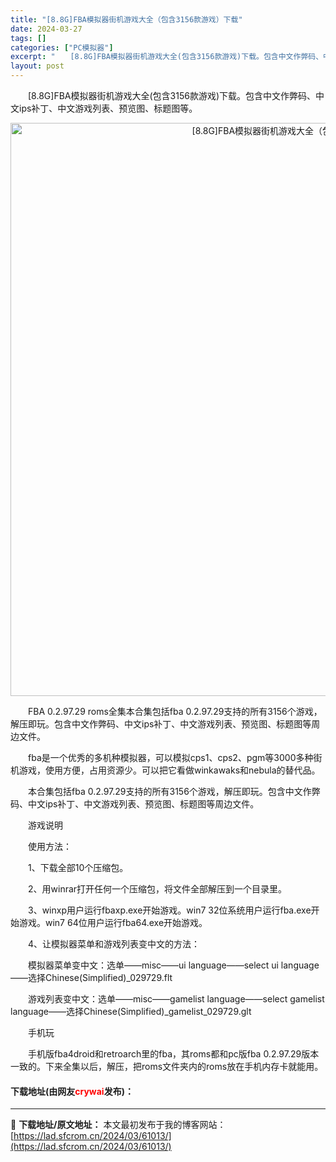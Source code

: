```yaml
---
title: "[8.8G]FBA模拟器街机游戏大全（包含3156款游戏）下载"
date: 2024-03-27
tags: []
categories: ["PC模拟器"]
excerpt: "　　[8.8G]FBA模拟器街机游戏大全(包含3156款游戏)下载。包含中文作弊码、中文ips补丁、中文游戏列表、预览图、标题图等。 　　FBA 0.2.97.29 roms全集本合集包括fba 0.2.97.29支持的所有3156个游戏，解压即玩。包含中文作弊码、中文ips补丁、中文游戏列表、预览&hellip;"
layout: post
---
```


 <p>　　[8.8G]FBA模拟器街机游戏大全(包含3156款游戏)下载。包含中文作弊码、中文ips补丁、中文游戏列表、预览图、标题图等。</p> <p align="center"><img align="" border="0" src="https://lad.sfcrom.cn/wp-content/uploads/2024/03/20240327_660421acec26d.webp" width="917" alt="[8.8G]FBA模拟器街机游戏大全（包含3156款游戏）下载" /></p> <p>　　FBA 0.2.97.29 roms全集本合集包括fba 0.2.97.29支持的所有3156个游戏，解压即玩。包含中文作弊码、中文ips补丁、中文游戏列表、预览图、标题图等周边文件。</p> <p>　　fba是一个优秀的多机种模拟器，可以模拟cps1、cps2、pgm等3000多种街机游戏，使用方便，占用资源少。可以把它看做winkawaks和nebula的替代品。</p> <p>　　本合集包括fba 0.2.97.29支持的所有3156个游戏，解压即玩。包含中文作弊码、中文ips补丁、中文游戏列表、预览图、标题图等周边文件。</p> <p>　　游戏说明</p> <p>　　使用方法：</p> <p>　　1、下载全部10个压缩包。</p> <p>　　2、用winrar打开任何一个压缩包，将文件全部解压到一个目录里。</p> <p>　　3、winxp用户运行fbaxp.exe开始游戏。win7 32位系统用户运行fba.exe开始游戏。win7 64位用户运行fba64.exe开始游戏。</p> <p>　　4、让模拟器菜单和游戏列表变中文的方法：</p> <p>　　模拟器菜单变中文：选单&mdash;&mdash;misc&mdash;&mdash;ui language&mdash;&mdash;select ui language&mdash;&mdash;选择Chinese(Simplified)_029729.flt</p> <p>　　游戏列表变中文：选单&mdash;&mdash;misc&mdash;&mdash;gamelist language&mdash;&mdash;select gamelist language&mdash;&mdash;选择Chinese(Simplified)_gamelist_029729.glt</p> <p>　　手机玩</p> <p>　　手机版fba4droid和retroarch里的fba，其roms都和pc版fba 0.2.97.29版本一致的。下来全集以后，解压，把roms文件夹内的roms放在手机内存卡就能用。</p> <p><h4>下载地址(由网友<font color="red">crywai</font>发布)：</h4></p> 

---
📖 **下载地址/原文地址：** 本文最初发布于我的博客网站：[https://lad.sfcrom.cn/2024/03/61013/](https://lad.sfcrom.cn/2024/03/61013/)

